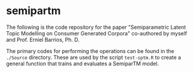 # semipartm

The following is the code repository for the paper "Semiparametric Latent Topic Modelling on Consumer Generated Corpora" co-authored by myself and Prof. Erniel Barrios, Ph. D.

The primary codes for performing the operations can be found in the `./Source` directory. These are used by the script `test-sptm.R` to create a general function that trains and evaluates a SemiparTM model.
